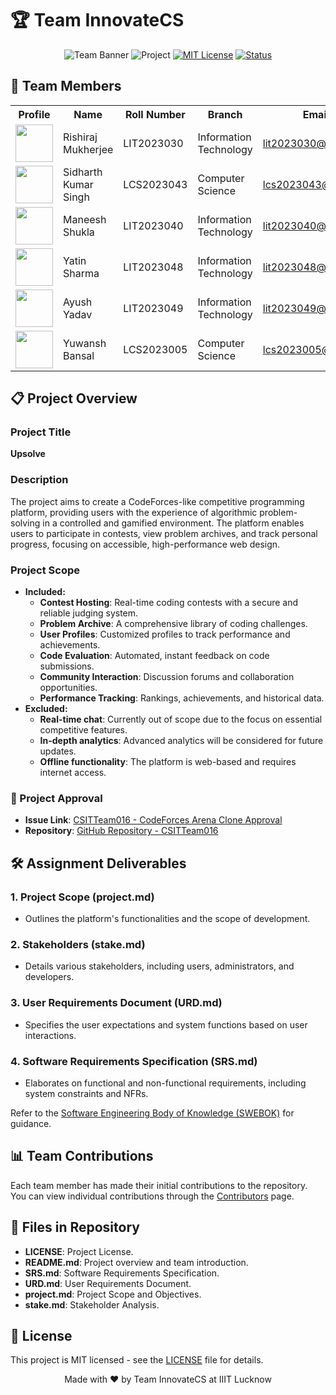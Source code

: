 

# 🏆 Team InnovateCS

<div align="center">

![Team Banner](https://img.shields.io/badge/Team-CSITTeam016-blue)
![Project](https://img.shields.io/badge/Project-CodeForces_Clone-orange)
[![MIT License](https://img.shields.io/badge/License-MIT-green.svg)](https://choosealicense.com/licenses/mit/)
[![Status](https://img.shields.io/badge/Status-In_Development-yellow)]()

</div>


## 👥 Team Members

<table>
  <tr>
    <th>Profile</th>
    <th>Name</th>
    <th>Roll Number</th>
    <th>Branch</th>
    <th>Email</th>
    <th>GitHub</th>
  </tr>
  <tr>
    <td><img src="https://github.com/identicons/RishirajMukherjee.png" width="60px" height="60px"></td>
    <td>Rishiraj Mukherjee</td>
    <td>LIT2023030</td>
    <td>Information Technology</td>
    <td><a href="mailto:lit2023030@iiitl.ac.in">lit2023030@iiitl.ac.in</a></td>
    <td><a href="https://github.com/rishyyym0927"><img src="https://img.shields.io/badge/GitHub-Profile-blue?style=flat&logo=github"></a></td>
  </tr>
  <tr>
    <td><img src="https://github.com/identicons/SidharthKumarSingh.png" width="60px" height="60px"></td>
    <td>Sidharth Kumar Singh</td>
    <td>LCS2023043</td>
    <td>Computer Science</td>
    <td><a href="mailto:lcs2023043@iiitl.ac.in">lcs2023043@iiitl.ac.in</a></td>
    <td><a href="https://github.com/[username]"><img src="https://img.shields.io/badge/GitHub-Profile-blue?style=flat&logo=github"></a></td>
  </tr>
  <tr>
    <td><img src="https://github.com/identicons/ManeeshShukla.png" width="60px" height="60px"></td>
    <td>Maneesh Shukla</td>
    <td>LIT2023040</td>
    <td>Information Technology</td>
    <td><a href="mailto:lit2023040@iiitl.ac.in">lit2023040@iiitl.ac.in</a></td>
    <td><a href="https://github.com/[username]"><img src="https://img.shields.io/badge/GitHub-Profile-blue?style=flat&logo=github"></a></td>
  </tr>
  <tr>
    <td><img src="https://github.com/identicons/YatinSharma.png" width="60px" height="60px"></td>
    <td>Yatin Sharma</td>
    <td>LIT2023048</td>
    <td>Information Technology</td>
    <td><a href="mailto:lit2023048@iiitl.ac.in">lit2023048@iiitl.ac.in</a></td>
    <td><a href="https://github.com/[username]"><img src="https://img.shields.io/badge/GitHub-Profile-blue?style=flat&logo=github"></a></td>
  </tr>
  <tr>
    <td><img src="https://github.com/identicons/AyushYadav.png" width="60px" height="60px"></td>
    <td>Ayush Yadav</td>
    <td>LIT2023049</td>
    <td>Information Technology</td>
    <td><a href="mailto:lit2023049@iiitl.ac.in">lit2023049@iiitl.ac.in</a></td>
    <td><a href="https://github.com/[username]"><img src="https://img.shields.io/badge/GitHub-Profile-blue?style=flat&logo=github"></a></td>
  </tr>
  <tr>
    <td><img src="https://github.com/identicons/YuwanshBansal.png" width="60px" height="60px"></td>
    <td>Yuwansh Bansal</td>
    <td>LCS2023005</td>
    <td>Computer Science</td>
    <td><a href="mailto:lcs2023005@iiitl.ac.in">lcs2023005@iiitl.ac.in</a></td>
    <td><a href="https://github.com/[username]"><img src="https://img.shields.io/badge/GitHub-Profile-blue?style=flat&logo=github"></a></td>
  </tr>
</table>



## 📋 Project Overview

### Project Title
**Upsolve**

### Description
The project aims to create a CodeForces-like competitive programming platform, providing users with the experience of algorithmic problem-solving in a controlled and gamified environment. The platform enables users to participate in contests, view problem archives, and track personal progress, focusing on accessible, high-performance web design.

### Project Scope
- **Included:**
  - **Contest Hosting**: Real-time coding contests with a secure and reliable judging system.
  - **Problem Archive**: A comprehensive library of coding challenges.
  - **User Profiles**: Customized profiles to track performance and achievements.
  - **Code Evaluation**: Automated, instant feedback on code submissions.
  - **Community Interaction**: Discussion forums and collaboration opportunities.
  - **Performance Tracking**: Rankings, achievements, and historical data.
- **Excluded:**
  - **Real-time chat**: Currently out of scope due to the focus on essential competitive features.
  - **In-depth analytics**: Advanced analytics will be considered for future updates.
  - **Offline functionality**: The platform is web-based and requires internet access.

### 🔗 Project Approval
- **Issue Link**: [CSITTeam016 - CodeForces Arena Clone Approval](https://github.com/IIITLucknowSWEngg/CSITTeam016/issues/XX)
- **Repository**: [GitHub Repository - CSITTeam016](https://github.com/IIITLucknowSWEngg/CSITTeam016)



## 🛠️ Assignment Deliverables

### 1. Project Scope (project.md)
   - Outlines the platform's functionalities and the scope of development.
   
### 2. Stakeholders (stake.md)
   - Details various stakeholders, including users, administrators, and developers.
   
### 3. User Requirements Document (URD.md)
   - Specifies the user expectations and system functions based on user interactions.
   
### 4. Software Requirements Specification (SRS.md)
   - Elaborates on functional and non-functional requirements, including system constraints and NFRs.

Refer to the [Software Engineering Body of Knowledge (SWEBOK)](https://www.computer.org/education/bodies-of-knowledge/software-engineering/v4) for guidance.



## 📊 Team Contributions
Each team member has made their initial contributions to the repository. You can view individual contributions through the [Contributors](https://github.com/IIITLucknowSWEngg/CSITTeam016/graphs/contributors) page.



## 📑 Files in Repository

- **LICENSE**: Project License.
- **README.md**: Project overview and team introduction.
- **SRS.md**: Software Requirements Specification.
- **URD.md**: User Requirements Document.
- **project.md**: Project Scope and Objectives.
- **stake.md**: Stakeholder Analysis.



## 📝 License
This project is MIT licensed - see the [LICENSE](LICENSE) file for details.

<div align="center">
Made with ❤️ by Team InnovateCS at IIIT Lucknow
</div>


